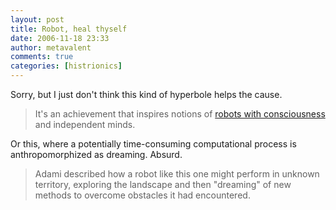 ```yaml
---
layout: post
title: Robot, heal thyself
date: 2006-11-18 23:33
author: metavalent
comments: true
categories: [histrionics]
---
```

Sorry, but I just don't think this kind of hyperbole helps the cause.<blockquote>It's an achievement that inspires notions of <a href="https://news.yahoo.com/s/nm/science_robot_dc" target="_blank">robots with consciousness</a> and independent minds.</blockquote>Or this, where a potentially time-consuming computational process is anthropomorphized as dreaming. Absurd.<blockquote>Adami described how a robot like this one might perform in unknown territory, exploring the landscape and then "dreaming" of new methods to overcome obstacles it had encountered.</blockquote>
